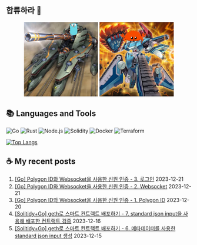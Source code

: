 ## 합류하라 🤝

<div align="center">
    <img src="https://github.com/piatoss3612/piatoss3612/blob/main/assets/go.png" alt="합류하라-go" width="40%" height="auto">
    <img src="https://github.com/piatoss3612/piatoss3612/blob/main/assets/rust.png" alt="합류하라-rust" width="40%" height="auto">
</div>

## 📚 Languages and Tools

![Go](https://img.shields.io/badge/Go-00ADD8?style=for-the-badge&logo=go&logoColor=white)
![Rust](https://img.shields.io/badge/Rust-000000?style=for-the-badge&logo=rust&logoColor=white)
![Node.js](https://img.shields.io/badge/Node.js-43853D?style=for-the-badge&logo=node.js&logoColor=white)
![Solidity](https://img.shields.io/badge/solidity-363636?style=for-the-badge&logo=solidity&logoColor=white)
![Docker](https://img.shields.io/badge/docker-%230db7ed.svg?style=for-the-badge&logo=docker&logoColor=white)
![Terraform](https://img.shields.io/badge/terraform-%235835CC.svg?style=for-the-badge&logo=terraform&logoColor=white)

[![Top Langs](https://github-readme-stats.vercel.app/api/top-langs/?username=piatoss3612&layout=compact)](https://github.com/piatoss3612/github-readme-stats)

## ☕ My recent posts

1. [[Go] Polygon ID와 Websocket을 사용한 신원 인증 - 3. 로그인](https://piatoss3612.tistory.com/78) 2023-12-21
2. [[Go] Polygon ID와 Websocket을 사용한 신원 인증 - 2. Websocket](https://piatoss3612.tistory.com/77) 2023-12-21
3. [[Go] Polygon ID와 Websocket을 사용한 신원 인증 - 1. Polygon ID](https://piatoss3612.tistory.com/76) 2023-12-20
4. [[Solitidy+Go] geth로 스마트 컨트랙트 배포하기 - 7. standard json input을 사용해 배포한 컨트랙트 검증](https://piatoss3612.tistory.com/75) 2023-12-16
5. [[Solitidy+Go] geth로 스마트 컨트랙트 배포하기 - 6. 메타데이터를 사용한 standard json input 생성](https://piatoss3612.tistory.com/74) 2023-12-15